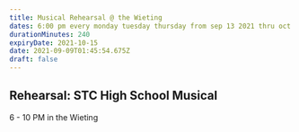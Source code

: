 ```yaml
---
title: Musical Rehearsal @ the Wieting
dates: 6:00 pm every monday tuesday thursday from sep 13 2021 thru oct 14 2021
durationMinutes: 240
expiryDate: 2021-10-15
date: 2021-09-09T01:45:54.675Z
draft: false
---
```


## Rehearsal: STC High School Musical 
6 - 10 PM in the Wieting
